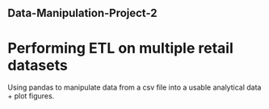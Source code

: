 <h2>Data-Manipulation-Project-2</h2>
<h1>Performing ETL on multiple retail datasets</h1>
Using pandas to manipulate data from a csv file into a usable analytical data + plot figures.
